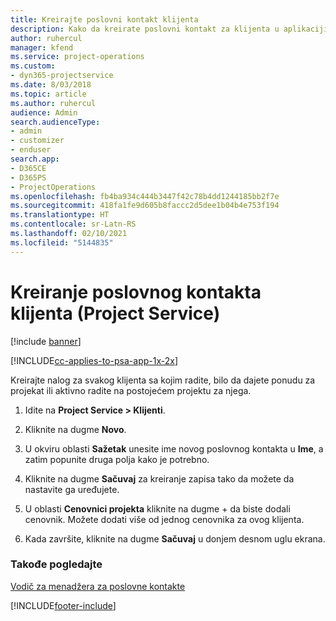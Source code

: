 ```yaml
---
title: Kreirajte poslovni kontakt klijenta
description: Kako da kreirate poslovni kontakt za klijenta u aplikaciji Project Service
author: ruhercul
manager: kfend
ms.service: project-operations
ms.custom:
- dyn365-projectservice
ms.date: 8/03/2018
ms.topic: article
ms.author: ruhercul
audience: Admin
search.audienceType:
- admin
- customizer
- enduser
search.app:
- D365CE
- D365PS
- ProjectOperations
ms.openlocfilehash: fb4ba934c444b3447f42c78b4dd1244185bb2f7e
ms.sourcegitcommit: 418fa1fe9d605b8faccc2d5dee1b04b4e753f194
ms.translationtype: HT
ms.contentlocale: sr-Latn-RS
ms.lasthandoff: 02/10/2021
ms.locfileid: "5144835"
---
```

# <a name="create-a-customer-account-project-service"></a>Kreiranje poslovnog kontakta klijenta (Project Service)

[!include [banner](../includes/psa-now-project-operations.md)]

[!INCLUDE[cc-applies-to-psa-app-1x-2x](../includes/cc-applies-to-psa-app-1x-2x.md)]

Kreirajte nalog za svakog klijenta sa kojim radite, bilo da dajete ponudu za projekat ili aktivno radite na postojećem projektu za njega.  
  
1.  Idite na **Project Service > Klijenti**.  
  
2.  Kliknite na dugme **Novo**.  
  
3.  U okviru oblasti **Sažetak** unesite ime novog poslovnog kontakta u **Ime**, a zatim popunite druga polja kako je potrebno.  
  
4.  Kliknite na dugme **Sačuvaj** za kreiranje zapisa tako da možete da nastavite ga uređujete.  
  
5.  U oblasti **Cenovnici projekta** kliknite na dugme + da biste dodali cenovnik. Možete dodati više od jednog cenovnika za ovog klijenta.  
  
6.  Kada završite, kliknite na dugme **Sačuvaj** u donjem desnom uglu ekrana.  
  
### <a name="see-also"></a>Takođe pogledajte  
 [Vodič za menadžera za poslovne kontakte](../psa/account-manager-guide.md)


[!INCLUDE[footer-include](../includes/footer-banner.md)]